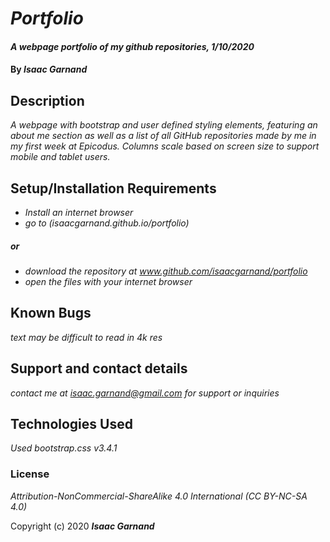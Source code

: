 # _Portfolio_

#### _A webpage portfolio of my github repositories, 1/10/2020_

#### By _**Isaac Garnand**_

## Description

_A webpage with bootstrap and user defined styling elements, featuring an about me section as well as a list of all GitHub repositories made by me in my first week at Epicodus. Columns scale based on screen size to support mobile and tablet users._

## Setup/Installation Requirements

* _Install an internet browser_
* _go to (isaacgarnand.github.io/portfolio)_
##### _or_ ######
* _download the repository at www.github.com/isaacgarnand/portfolio_
* _open the files with your internet browser_

## Known Bugs

_text may be difficult to read in 4k res_

## Support and contact details

_contact me at isaac.garnand@gmail.com for support or inquiries_

## Technologies Used

_Used bootstrap.css v3.4.1_

### License

*Attribution-NonCommercial-ShareAlike 4.0 International (CC BY-NC-SA 4.0)*

Copyright (c) 2020 **_Isaac Garnand_**
